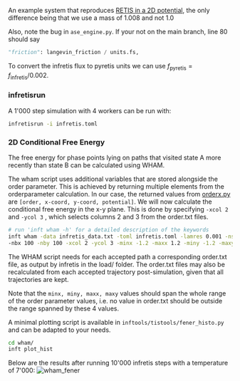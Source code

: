 An example system that reproduces [RETIS in a 2D potential](https://pyretis.org/current/examples/examples-2d-hysteresis.html), the only difference being that we use a mass of 1.008 and not 1.0

Also, note the bug in `ase_engine.py`. If your not on the main branch, line 80 should say

```python
"friction": langevin_friction / units.fs,
```

To convert the infretis flux to pyretis units we can use $f_\text{pyretis} = f_\text{infretis}/0.002$.



### infretisrun

A 1'000 step simulation with 4 workers can be run with:

```bash
infretisrun -i infretis.toml
```

### 2D Conditional Free Energy

The free energy for phase points lying on paths that visited state A more recently than state B can be calculated using WHAM.

The wham script uses additional variables that are stored alongside the order parameter. This is achieved by returning multiple elements from the orderparameter calculation. In our case, the returned values from [orderx.py](orderx.py) are `[order, x-coord, y-coord, potential]`. We will now calculate the conditional free energy in the x-y plane. This is done by specifying `-xcol 2` and  `-ycol 3` , which selects columns 2 and 3 from the order.txt files.

```bash
# run 'inft wham -h' for a detailed description of the keywords
inft wham -data infretis_data.txt -toml infretis.toml -lamres 0.001 -nskip 100 -fener \
-nbx 100 -nby 100 -xcol 2 -ycol 3 -minx -1.2 -maxx 1.2 -miny -1.2 -maxy 1.2
```

The WHAM script needs for each accepted path a corresponding order.txt file, as output by infretis in the load/ folder. The order.txt files may also be recalculated from each accepted trajectory post-simulation, given that all trajectories are kept.

Note that the `minx, miny, maxx, maxy` values should span the whole range of the order parameter values, i.e. no value in order.txt should be outside the range spanned by these 4 values.



A minimal plotting script is available in `inftools/tistools/fener_histo.py` and can be adapted to your needs.

```bash
cd wham/
inft plot_hist
```
Below are the results after running 10'000 infretis steps with a temperature of 7'000:
![wham_fener](https://github.com/user-attachments/assets/1e94bccc-85ce-4580-98fa-72deeabf3a72)


